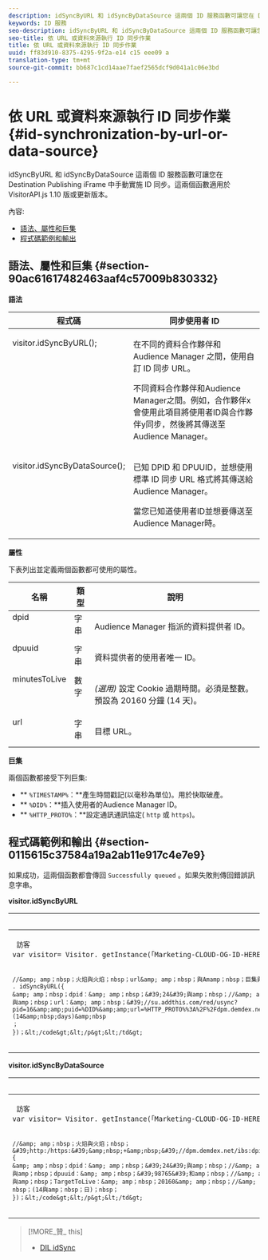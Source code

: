 ```yaml
---
description: idSyncByURL 和 idSyncByDataSource 這兩個 ID 服務函數可讓您在 Destination Publishing iFrame 中手動實施 ID 同步。這兩個函數適用於 VisitorAPI.js 1.10 版或更新版本。
keywords: ID 服務
seo-description: idSyncByURL 和 idSyncByDataSource 這兩個 ID 服務函數可讓您在 Destination Publishing iFrame 中手動實施 ID 同步。這兩個函數適用於 VisitorAPI.js 1.10 版或更新版本。
seo-title: 依 URL 或資料來源執行 ID 同步作業
title: 依 URL 或資料來源執行 ID 同步作業
uuid: ff83d910-8375-4295-9f2a-e14 c15 eee09 a
translation-type: tm+mt
source-git-commit: bb687c1cd14aae7faef2565dcf9d041a1c06e3bd

---
```



# 依 URL 或資料來源執行 ID 同步作業{#id-synchronization-by-url-or-data-source}

idSyncByURL 和 idSyncByDataSource 這兩個 ID 服務函數可讓您在 Destination Publishing iFrame 中手動實施 ID 同步。這兩個函數適用於 VisitorAPI.js 1.10 版或更新版本。

內容:

<ul class="simplelist"> 
 <li> <a href="../../mcvid-library/mcvid-get-set/mcvid-idsync.md#section-90ac61617482463aaf4c57009b830332" format="dita" scope="local"> 語法、屬性和巨集 </a> </li> 
 <li> <a href="../../mcvid-library/mcvid-get-set/mcvid-idsync.md#section-0115615c37584a19a2ab11e917c4e7e9" format="dita" scope="local"> 程式碼範例和輸出 </a> </li> 
</ul>

## 語法、屬性和巨集 {#section-90ac61617482463aaf4c57009b830332}

**語法**

<table id="table_ADC7501511914805A6A6B24B2DFEBA51"> 
 <thead> 
  <tr> 
   <th colname="col1" class="entry"> 程式碼 </th> 
   <th colname="col2" class="entry"> 同步使用者 ID </th> 
  </tr> 
 </thead>
 <tbody> 
  <tr valign="top"> 
   <td colname="col1"> <p> <span class="codeph"> visitor.idSyncByURL(); </span> </p> </td> 
   <td colname="col2"> <p>在不同的資料合作夥伴和 <span class="keyword">Audience Manager</span> 之間，使用自訂 ID 同步 URL。 </p> <p> 
     <draft-comment>
       不同資料合作夥伴和Audience Manager之間。例如，合作夥伴x會使用此項目將使用者ID與合作夥伴y同步，然後將其傳送至Audience Manager。 
     </draft-comment> </p> </td> 
  </tr> 
  <tr valign="top"> 
   <td colname="col1"> <p> <span class="codeph"> visitor.idSyncByDataSource(); </span> </p> </td> 
   <td colname="col2"> <p>已知 DPID 和 DPUUID，並想使用標準 ID 同步 URL 格式將其傳送給 <span class="keyword">Audience Manager</span>。 </p> <p> 
     <draft-comment>
       當您已知道使用者ID並想要傳送至Audience Manager時。 
     </draft-comment> </p> </td> 
  </tr> 
 </tbody> 
</table>

**屬性**

下表列出並定義兩個函數都可使用的屬性。

<table id="table_5343BE784E694C67B09A0A8878CF8001"> 
 <thead> 
  <tr> 
   <th colname="col1" class="entry"> 名稱 </th> 
   <th colname="col2" class="entry"> 類型 </th> 
   <th colname="col3" class="entry"> 說明 </th> 
  </tr> 
 </thead>
 <tbody> 
  <tr valign="top"> 
   <td colname="col1"> <span class="codeph"> dpid </span> </td> 
   <td colname="col2"> 字串 </td> 
   <td colname="col3"> <p>Audience Manager 指派的資料提供者 ID。 </p> </td> 
  </tr> 
  <tr valign="top"> 
   <td colname="col1"> <span class="codeph"> dpuuid </span> </td> 
   <td colname="col2"> 字串 </td> 
   <td colname="col3"> <p>資料提供者的使用者唯一 ID。 </p> </td> 
  </tr> 
  <tr valign="top"> 
   <td colname="col1"> <span class="codeph"> minutesToLive </span> </td> 
   <td colname="col2"> 數字 </td> 
   <td colname="col3"> <p> <i>(選用)</i> 設定 Cookie 過期時間。必須是整數。預設為 20160 分鐘 (14 天)。 </p> </td> 
  </tr> 
  <tr valign="top"> 
   <td colname="col1"> <span class="codeph"> url </span> </td> 
   <td colname="col2"> 字串 </td> 
   <td colname="col3"> <p>目標 URL。 </p> </td> 
  </tr> 
 </tbody> 
</table>

**巨集**

兩個函數都接受下列巨集:

* ** `%TIMESTAMP%`：**產生時間戳記(以毫秒為單位)。用於快取破產。
* ** `%DID%`：**插入使用者的Audience Manager ID。
* ** `%HTTP_PROTO%`：**設定通訊通訊協定( `http` 或 `https`)。

## 程式碼範例和輸出 {#section-0115615c37584a19a2ab11e917c4e7e9}

如果成功，這兩個函數都會傳回 `Successfully queued` 。如果失敗則傳回錯誤訊息字串。

**visitor.idSyncByURL**

<table id="table_56AD8291DF9445C69CC2BF50435E1626"> 
 <thead> 
  <tr> 
   <th colname="col1" class="entry"> 程式碼範例 </th> 
   <th colname="col2" class="entry"> 程式碼輸出 </th> 
  </tr> 
 </thead>
 <tbody> 
  <tr> 
   <td colname="col1"> <p> <code class="syntax javascript"> 訪客
var visitor= Visitor. getInstance(「Marketing-CLOUD-OG-ID-HERE」，{})；

    //&amp; amp；nbsp；火焰與火焰；nbsp；url&amp; amp；nbsp；與Amamp；nbsp；巨集與amp；nbsp；replacedvisitor
    . idSyncByURL({
    &amp; amp；nbsp；dpid：&amp; amp；nbsp；&#39;24&#39;與amp；nbsp；//&amp; amp；nbsp；必須與amp；nbsp；&amp; amp；nbsp；a&amp; amp；nbsp；字串
    與amp；nbsp；url：&amp; amp；nbsp；&#39;//su.addthis.com/red/usync?pid=16&amp;amp;puid=%DID%&amp;amp;url=%HTTP_PROTO%%3A%2F%2Fdpm.demdex.net%2Fibs%3Adpid%3D420%26dpuuid%3D%7B%7Buid%7D%7D&#39;,&amp;nbsp;minutesToLive:&amp;nbsp;20160&amp;nbsp;//&amp;nbsp;optional,&amp;nbsp;defaults&amp;nbsp;to&amp;nbsp;20160&amp;nbsp;minutes&amp;nbsp;(14&amp;nbsp;days)&amp;nbsp
    ；
    })；&lt;/code&gt;&lt;/p&gt;&lt;/td&gt;
<td colname="col2"> <p> <span class="codeph"> http://su.addthis.com/red/usync?pid=16&amp;puid=28777806459181003670799219185178493848&amp;url=http%3A%2F%2Fdpm.demdex.net%2Fibs%3Adpid%3D420%26dpuuid%3D%7B%7Buid%7D%7D </span> </p> </td> 
  </tr> 
 </tbody> 
</table>

**visitor.idSyncByDataSource**

<table id="table_90D61A7E715D47238AAFF2808B33C2F0"> 
 <thead> 
  <tr> 
   <th colname="col1" class="entry"> 程式碼範例 </th> 
   <th colname="col2" class="entry"> 程式碼輸出 </th> 
  </tr> 
 </thead>
 <tbody> 
  <tr> 
   <td colname="col1"> <p> <code class="syntax javascript"> 訪客
var visitor= Visitor. getInstance(「Marketing-CLOUD-OG-ID-HERE」，{})；

    //&amp; amp；nbsp；火焰與火焰；nbsp；&#39;http:/https:&#39;&amp;nbsp;+&amp;nbsp;&#39;//dpm.demdex.net/ibs:dpid=&amp;lt;dpid&amp;gt;&amp;amp;dpuuid=&amp;lt;dpuuid&amp;gt;&#39;visitor.idSyncByDataSource(
    {
    &amp; amp；nbsp；dpid：&amp; amp；nbsp；&#39;24&#39;與amp；nbsp；//&amp; amp；nbsp；必須與amp；nbsp；&amp; amp；nbsp；a&amp; amp；nbsp；字串
    與amp；nbsp；dpuuid：&amp; amp；nbsp；&#39;98765&#39;和amp；nbsp；//&amp; amp；nbsp；必須與amp；nbsp；&amp; amp；nbsp；a&amp; amp；nbsp；字串
    與amp；nbsp；TargetToLive：&amp; amp；nbsp；20160&amp; amp；nbsp；//&amp; amp；nbsp；選擇性與amp；nbsp；預設與amp；nbsp；to&amp; amp；nbsp；20160&amp; amp；nbsp；分鐘與amp；nbsp；(14與amp；nbsp；日)；nbsp；
    })；&lt;/code&gt;&lt;/p&gt;&lt;/td&gt;
<td colname="col2"> <p> <span class="codeph"> http://dpm.demdex.net/ibs:dpid=24&amp;dpuuid=98765 </span> </p> </td> 
  </tr> 
 </tbody> 
</table>

>[!MORE_贊_ this]
>
>* [DIL idSync](https://marketing.adobe.com/resources/help/en_US/aam/r_dil_idsync.html)

